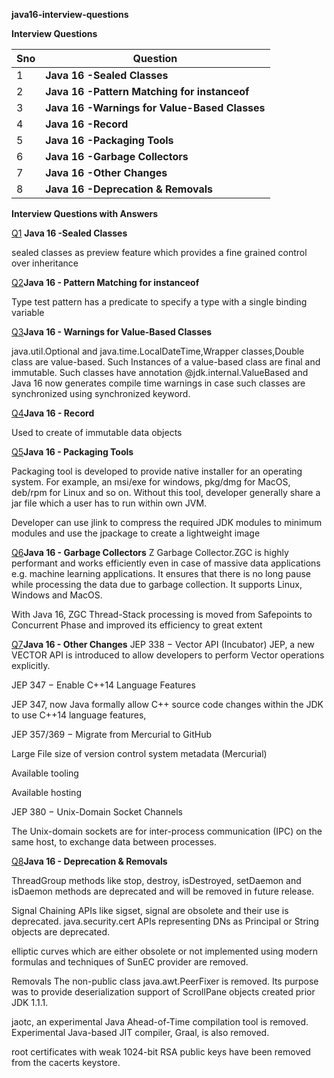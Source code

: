 **java16-interview-questions**

**Interview Questions**

| Sno | Question                                                 | 
|-----|----------------------------------------------------------| 
|   1 |  **Java 16 -Sealed Classes**                             | 
|   2 |  **Java 16 -Pattern Matching for instanceof**            |
|   3 |  **Java 16 -Warnings for Value-Based Classes**           |
|   4 |  **Java 16 -Record**                                     |
|   5 |  **Java 16 -Packaging Tools**                            |
|   6 |  **Java 16 -Garbage Collectors**                         |
|   7 |  **Java 16 -Other Changes**                              |
|   8 |  **Java 16 -Deprecation & Removals**                     | 


**Interview Questions with Answers**

[Q1](https://github.com/mprashanth2028/java16-interview-questions?tab=readme-ov-file#Q1) **Java 16 -Sealed Classes**

sealed classes as preview feature which provides a fine grained control over inheritance

[Q2](https://github.com/mprashanth2028/java16-interview-questions?tab=readme-ov-file#Q2)**Java 16 - Pattern Matching for instanceof**

Type test pattern has a predicate to specify a type with a single binding variable

[Q3](https://github.com/mprashanth2028/java16-interview-questions?tab=readme-ov-file#Q3)**Java 16 - Warnings for Value-Based Classes**

java.util.Optional and java.time.LocalDateTime,Wrapper classes,Double class are value-based. Such Instances of a value-based class are final and immutable. Such classes have annotation @jdk.internal.ValueBased and Java 16 now generates compile time warnings in case such classes are synchronized using synchronized keyword.

[Q4](https://github.com/mprashanth2028/java16-interview-questions?tab=readme-ov-file#Q4)**Java 16 - Record**

Used to create of immutable data objects

[Q5](https://github.com/mprashanth2028/java16-interview-questions?tab=readme-ov-file#Q5)**Java 16 - Packaging Tools**

Packaging tool is developed to provide native installer for an operating system. For example, an msi/exe for windows, pkg/dmg for MacOS, deb/rpm for Linux and so on. Without this tool, developer generally share a jar file which a user has to run within own JVM.

Developer can use jlink to compress the required JDK modules to minimum modules and use the jpackage to create a lightweight image


[Q6](https://github.com/mprashanth2028/java16-interview-questions?tab=readme-ov-file#Q6)**Java 16 - Garbage Collectors**
Z Garbage Collector.ZGC is highly performant and works efficiently even in case of massive data applications e.g. machine learning applications. It ensures that there is no long pause while processing the data due to garbage collection. It supports Linux, Windows and MacOS.

With Java 16, ZGC Thread-Stack processing is moved from Safepoints to Concurrent Phase and improved its efficiency to great extent

[Q7](https://github.com/mprashanth2028/java16-interview-questions?tab=readme-ov-file#Q7)**Java 16 - Other Changes**
JEP 338 − Vector API (Incubator)
JEP, a new VECTOR API is introduced to allow developers to perform Vector operations explicitly.

JEP 347 − Enable C++14 Language Features

JEP 347, now Java formally allow C++ source code changes within the JDK to use C++14 language features,

JEP 357/369 − Migrate from Mercurial to GitHub

Large File size of version control system metadata (Mercurial)

Available tooling

Available hosting

JEP 380 − Unix-Domain Socket Channels

The Unix-domain sockets are for inter-process communication (IPC) on the same host, to exchange data between processes. 

[Q8](https://github.com/mprashanth2028/java16-interview-questions?tab=readme-ov-file#Q8)**Java 16 - Deprecation & Removals**


ThreadGroup methods like stop, destroy, isDestroyed, setDaemon and isDaemon methods are deprecated and will be removed in future release. 

Signal Chaining APIs like sigset, signal are obsolete and their use is deprecated. 
java.security.cert APIs representing DNs as Principal or String objects are deprecated.

elliptic curves which are either obsolete or not implemented using modern formulas and techniques of SunEC provider are removed.

Removals
The non-public class java.awt.PeerFixer is removed. Its purpose was to provide deserialization support of ScrollPane objects created prior JDK 1.1.1.

jaotc, an experimental Java Ahead-of-Time compilation tool is removed. Experimental Java-based JIT compiler, Graal, is also removed.

root certificates with weak 1024-bit RSA public keys have been removed from the cacerts keystore.

